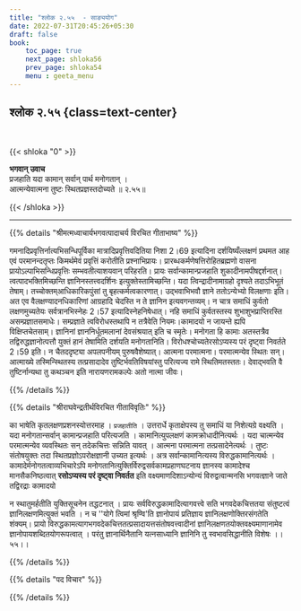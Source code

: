 ```yaml
---
title: "श्लोक २.५५  - साङ्ययोग"
date: 2022-07-31T20:45:26+05:30
draft: false
book:
    toc_page: true
    next_page: shloka56
    prev_page: shloka54
    menu : geeta_menu
---
```




## श्लोक २.५५ {class=text-center}

<br/>

{{< shloka  "0"  >}}  

**भगवान् उवाच**   
प्रजहाति यदा कामान् सर्वान् पार्थ मनोगतान् ।   
आत्मन्येवात्मना तुष्टः स्थितप्रज्ञस्तदोच्यते ॥ २.५५॥   

{{< /shloka >}}

---


{{% details "श्रीमत्मध्वाचार्यभगवत्पादाचर्य विरचित  गीताभाष्य" %}}

गमनादिप्रवृत्तिर्नात्यभिसन्धिपूर्विका मात्रादिप्रवृत्तिवदितिया निशा 2।69 इत्यादिना दर्शयिष्यँल्लक्षणं प्रथमत आह एवं परमानन्दतृप्तः किमर्थमेवं प्रवृत्तिं करोतीति प्रश्नाभिप्रायः। प्रारब्धकर्मणेषत्तिरोहितब्रह्मणो वासना प्रायोऽल्पाभिसन्धिप्रवृत्तिः सम्भवतीत्याशयवान् परिहरति। प्रायः सर्वान्कामान्प्रजहाति शुकादीनामपीषद्दर्शनात्।त्वत्पादभक्तिमिच्छन्ति ज्ञानिनस्तत्त्वदर्शिनः इत्युक्तेस्तामिच्छन्ति। यदा त्विन्द्रादीनामाग्रहो दृश्यते तदाऽभिभूतं तेषाम्। तच्चोक्तम्आधिकारिकपुंसां तु बृहत्कर्मत्वकारणात्। उद्भवाभिभवौ ज्ञाने ततोऽन्येभ्यो विलक्षणाः इति। अत एव वैलक्षण्यादनधिकारिणां आग्रहादि चेदस्ति न ते ज्ञानिन इत्यवगन्तव्यम्।
न चात्र समाधिं कुर्वतो लक्षणमुच्यतेयः सर्वत्रानभिस्नेहः 2।57 इत्यादिस्नेहनिषेधात्। नहि समाधिं कुर्वतस्तस्य शुभाशुभप्राप्तिरस्ति असम्प्रज्ञातसमाधेः। सम्प्रज्ञाते त्वविरोधस्तथापि न तत्रैवेति नियमः।कामादयो न जायन्ते ह्यपि विक्षिप्तचेतसाम्। ज्ञानिनां ज्ञाननिर्धूतमलानां देवसंश्रयात् इति च स्मृतेः। मनोगता हि कामाः अतस्तत्रैव तद्विरुद्धज्ञानोत्पत्तौ युक्तं हानं तेषामिति दर्शयति मनोगतानिति। विरोधश्चोच्यतेरसोऽप्यस्य परं दृष्ट्वा निवर्तते 2।59 इति। न चैतददृष्ट्या अपलपनीयम् पुरुषवैशेष्यात्। आत्मना परमात्मना। परमात्मन्येव स्थितः सन्। आत्माख्ये तस्मिन्स्थितस्य तत्प्रसादादेव तुष्टिर्भवतिविषयांस्तु परित्यज्य रामे स्थितिमतस्ततः। देवाद्भवति वै तुष्टिर्नान्यथा तु कथञ्चन इति नारायणरामकल्पेः अतो नात्मा जीवः।

{{% /details %}}



{{% details "श्रीराघवेन्द्रतीर्थविरचित गीताविवृतिः" %}}

का भाषेति कृतलक्षणप्रशनस्योत्तरमाह । `प्रजहातीति` । उत्तरार्धे
कृताक्षेपस्य तु समाधिं या निशेत्यग्रे वक्ष्यति । यदा मनोगतान्सर्वान्‌
कामान्प्रजहाति परित्यजति । कामानित्युपलक्षणं कामक्रोधादीनित्यर्थः । यदा
चात्मन्येव परमात्मन्येव व्यवस्थितः सन्‌ तदेकचित्तः सन्निति यावत्‌ । आत्मना
परमात्मना तत्प्रसादेनेत्यर्थः । तुष्टः संतोषयुक्तः तदा स्थितप्रज्ञोऽपरोक्षज्ञानी
उच्यत इत्यर्थः । अत्र सर्वान्कामानित्यस्य विरुद्धकामानित्यर्थः ।
कामादेर्मनोगतत्वाव्यभिचारेऽपि मनोगतानित्युक्तिर्विरुद्वसर्वकामप्रहाणघटनाय
 ज्ञानस्य कामादेश्च मानसैकनिष्ठत्वात्‌ **रसोऽप्यस्य परं दृष्ट्वा निवर्तत** इति
वक्ष्यमाणदिशाऽन्योन्यं विरुद्वत्वान्मनसि भगवत्ज्ञाने जाते तद्विरद्राः कामादयो

न स्थातुमर्हतीति युक्तिसूचनेन तद्धटनात्‌ । प्रायः सर्वविरुद्धकामादित्यागवत्त्वे
सति भगवदेकचित्ततया संतुष्टत्वं ज्ञानिलक्षणमित्युक्तं भवति । न च ''योगे
त्विमां श्रृण्वि'ति ज्ञानोपायं प्रतिज्ञाय ज्ञानिलक्षणोक्तिरसंगतेति शंक्यम्‌।
प्रायो विरुद्धकामत्यागभगवदेकचित्ततत्प्रसादायत्तसंतोषवत्त्वादीनां
ज्ञानिलक्षणतयोक्तवक्ष्यमाणानामेव ज्ञानोपायशब्दितयोगरूपत्वात्‌ । परंतु
ज्ञानार्थिनैतानि यत्नसाध्यानि ज्ञानिनि तु स्वभावसिद्धानीति विशेषः ।। ५५।।

{{% /details %}}



{{% details "पद विचार" %}}


{{% /details %}}
